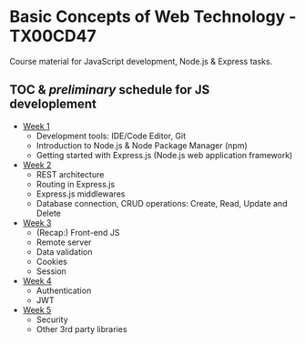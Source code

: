 # Basic Concepts of Web Technology - TX00CD47

Course material for JavaScript development, Node.js & Express tasks.

## TOC & _preliminary_ schedule for JS developlement

- [Week 1](week1.md)
  - Development tools: IDE/Code Editor, Git
  - Introduction to Node.js & Node Package Manager (npm)
  - Getting started with Express.js (Node.js web application framework)
- [Week 2](week2.md)
  - REST architecture
  - Routing in Express.js
  - Express.js middlewares
  - Database connection, CRUD operations: Create, Read, Update and Delete
- [Week 3](week3.md)
  - (Recap:) Front-end JS
  - Remote server
  - Data validation
  - Cookies
  - Session
- [Week 4](week4.md)
  - Authentication
  - JWT
- [Week 5](week5.md)
  - Security
  - Other 3rd party libraries
